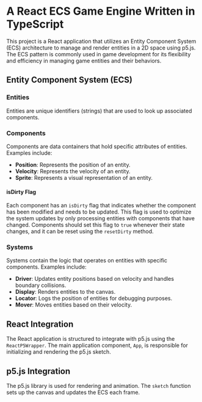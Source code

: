 # A React ECS Game Engine Written in TypeScript

This project is a React application that utilizes an Entity Component System (ECS) architecture to manage and render entities in a 2D space using p5.js. The ECS pattern is commonly used in game development for its flexibility and efficiency in managing game entities and their behaviors.

## Entity Component System (ECS)

### Entities
Entities are unique identifiers (strings) that are used to look up associated components.

### Components
Components are data containers that hold specific attributes of entities. Examples include:
- **Position**: Represents the position of an entity.
- **Velocity**: Represents the velocity of an entity.
- **Sprite**: Represents a visual representation of an entity.

#### isDirty Flag
Each component has an `isDirty` flag that indicates whether the component has been modified and needs to be updated. This flag is used to optimize the system updates by only processing entities with components that have changed. Components should set this flag to `true` whenever their state changes, and it can be reset using the `resetDirty` method.

### Systems
Systems contain the logic that operates on entities with specific components. Examples include:
- **Driver**: Updates entity positions based on velocity and handles boundary collisions.
- **Display**: Renders entities to the canvas.
- **Locator**: Logs the position of entities for debugging purposes.
- **Mover**: Moves entities based on their velocity.

## React Integration
The React application is structured to integrate with p5.js using the `ReactP5Wrapper`. The main application component, `App`, is responsible for initializing and rendering the p5.js sketch.

## p5.js Integration
The p5.js library is used for rendering and animation. The `sketch` function sets up the canvas and updates the ECS each frame.
